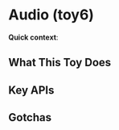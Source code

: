 # Audio (toy6)

<!-- Read docs/guides/README_WRITING.md before writing this document -->

**Quick context**: 

## What This Toy Does

## Key APIs

## Gotchas

